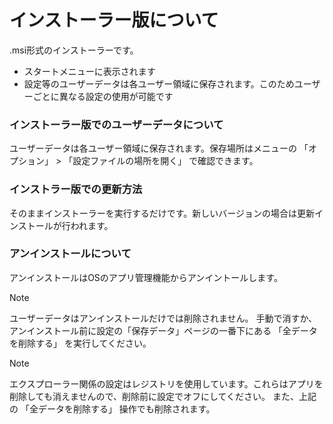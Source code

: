 # インストーラー版について

.msi形式のインストーラーです。

* スタートメニューに表示されます
* 設定等のユーザーデータは各ユーザー領域に保存されます。このためユーザーごとに異なる設定の使用が可能です

### インストーラー版でのユーザーデータについて

ユーザーデータは各ユーザー領域に保存されます。保存場所はメニューの 「オプション」 > 「設定ファイルの場所を開く」 で確認できます。

### インストラー版での更新方法

そのままインストーラーを実行するだけです。新しいバージョンの場合は更新インストールが行われます。

### アンインストールについて

アンインストールはOSのアプリ管理機能からアンイントールします。

> [!NOTE]  
> ユーザーデータはアンインストールだけでは削除されません。
> 手動で消すか、アンインストール前に設定の「保存データ」ページの一番下にある 「全データを削除する」 を実行してください。

> [!NOTE]  
> エクスプローラー関係の設定はレジストリを使用しています。これらはアプリを削除しても消えませんので、削除前に設定でオフにしてください。
> また、上記の 「全データを削除する」  操作でも削除されます。
